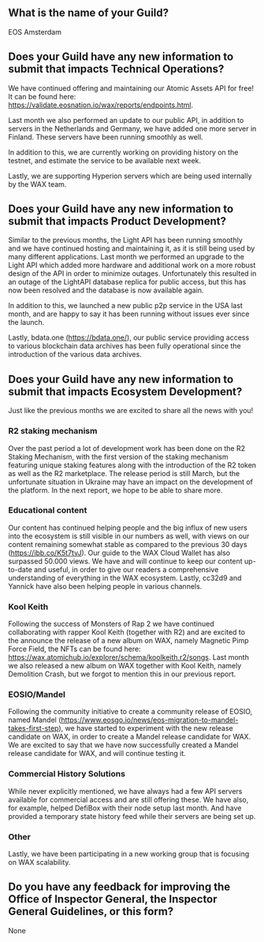## What is the name of your Guild?

EOS Amsterdam

## Does your Guild have any new information to submit that impacts Technical Operations?

We have continued offering and maintaining our Atomic Assets API for free! It can be found here: https://validate.eosnation.io/wax/reports/endpoints.html.

Last month we also performed an update to our public API, in addition to servers in the Netherlands and Germany, we have added one more server in Finland. These servers have been running smoothly as well.

In addition to this, we are currently working on providing history on the testnet, and estimate the service to be available next week.

Lastly, we are supporting Hyperion servers which are being used internally by the WAX team.

## Does your Guild have any new information to submit that impacts Product Development?

Similar to the previous months, the Light API has been running smoothly and we have continued hosting and maintaining it, as it is still being used by many different applications. Last month we performed an upgrade to the Light API which added more hardware and additional work on a more robust design of the API in order to minimize outages. Unfortunately this resulted in an outage of the LightAPI database replica for public access, but this has now been resolved and the database is now available again.

In addition to this, we launched a new public p2p service in the USA last month, and are happy to say it has been running without issues ever since the launch.

Lastly, bdata.one (https://bdata.one/), our public service providing access to various blockchain data archives has been fully operational since the introduction of the various data archives.

## Does your Guild have any new information to submit that impacts Ecosystem Development?

Just like the previous months we are excited to share all the news with you!

### R2 staking mechanism
Over the past period a lot of development work has been done on the R2 Staking Mechanism, with the first version of the staking mechanism featuring unique staking features along with the introduction of the R2 token as well as the R2 marketplace. The release period is still March, but the unfortunate situation in Ukraine may have an impact on the development of the platform. In the next report, we hope to be able to share more.

### Educational content
Our content has continued helping people and the big influx of new users into the ecosystem is still visible in our numbers as well, with views on our content remaining somewhat stable as compared to the previous 30 days (https://ibb.co/K5t7tvJ). Our guide to the WAX Cloud Wallet has also surpassed 50.000 views. We have and will continue to keep our content up-to-date and useful, in order to give our readers a comprehensive understanding of everything in the WAX ecosystem. Lastly, cc32d9 and Yannick have also been helping people in various channels.

### Kool Keith
Following the success of Monsters of Rap 2 we have continued collaborating with rapper Kool Keith (together with R2) and are excited to the announce the release of a new album on WAX, namely Magnetic Pimp Force Field, the NFTs can be found here: https://wax.atomichub.io/explorer/schema/koolkeith.r2/songs. Last month we also released a new album on WAX together with Kool Keith, namely Demolition Crash, but we forgot to mention this in our previous report.

### EOSIO/Mandel
Following the community initiative to create a community release of EOSIO, named Mandel (https://www.eosgo.io/news/eos-migration-to-mandel-takes-first-step), we have started to experiment with the new release candidate on WAX, in order to create a Mandel release candidate for WAX. We are excited to say that we have now successfully created a Mandel release candidate for WAX, and will continue testing it.

### Commercial History Solutions
While never explicitly mentioned, we have always had a few API servers available for commercial access and are still offering these. We have also, for example, helped DefiBox with their node setup last month. And have provided a temporary state history feed while their servers are being set up.

### Other
Lastly, we have been participating in a new working group that is focusing on WAX scalability.

## Do you have any feedback for improving the Office of Inspector General, the Inspector General Guidelines, or this form?

None
